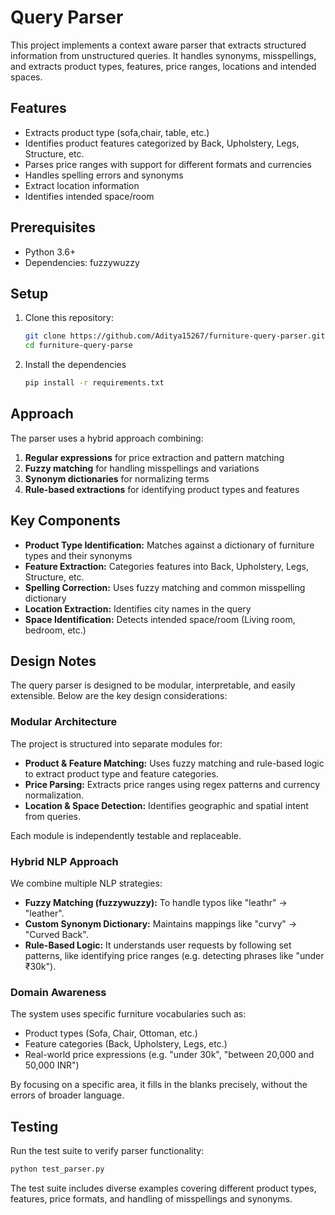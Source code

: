 # Query Parser

This project implements a context aware parser that extracts structured information from unstructured queries. It handles synonyms, misspellings, and extracts product types, features, price ranges, locations and intended spaces.

## Features

- Extracts product type (sofa,chair, table, etc.)
- Identifies product features categorized by Back, Upholstery, Legs, Structure, etc.
- Parses price ranges with support for different formats and currencies
- Handles spelling errors and synonyms
- Extract location information
- Identifies intended space/room

## Prerequisites

- Python 3.6+
- Dependencies: fuzzywuzzy

## Setup

1. Clone this repository:
    ```sh
    git clone https://github.com/Aditya15267/furniture-query-parser.git
    cd furniture-query-parse
    ```

2. Install the dependencies
    ```sh
    pip install -r requirements.txt
    ```

## Approach

The parser uses a hybrid approach combining:

1. **Regular expressions** for price extraction and pattern matching
2. **Fuzzy matching** for handling misspellings and variations 
3. **Synonym dictionaries** for normalizing terms
4. **Rule-based extractions** for identifying product types and features

## Key Components

- **Product Type Identification:** Matches against a dictionary of furniture types and their synonyms
- **Feature Extraction:** Categories features into Back, Upholstery, Legs, Structure, etc.
- **Spelling Correction:** Uses fuzzy matching and common misspelling dictionary
- **Location Extraction:** Identifies city names in the query
- **Space Identification:** Detects intended space/room (Living room, bedroom, etc.)

## Design Notes

The query parser is designed to be modular, interpretable, and easily extensible. Below are the key design considerations:

### Modular Architecture

The project is structured into separate modules for:

- **Product & Feature Matching:** Uses fuzzy matching and rule-based logic to extract product type and feature categories.
- **Price Parsing:** Extracts price ranges using regex patterns and currency normalization.
- **Location & Space Detection:** Identifies geographic and spatial intent from queries.

Each module is independently testable and replaceable.

### Hybrid NLP Approach

We combine multiple NLP strategies:

- **Fuzzy Matching (fuzzywuzzy):** To handle typos like "leathr" -> "leather".
- **Custom Synonym Dictionary:** Maintains mappings like "curvy" -> "Curved Back".
- **Rule-Based Logic:** It understands user requests by following set patterns, like identifying price ranges (e.g. detecting phrases like "under ₹30k").

### Domain Awareness

The system uses specific furniture vocabularies such as:

- Product types (Sofa, Chair, Ottoman, etc.)
- Feature categories (Back, Upholstery, Legs, etc.)
- Real-world price expressions (e.g. "under 30k", "between 20,000 and 50,000 INR")

By focusing on a specific area, it fills in the blanks precisely, without the errors of broader language.

## Testing

Run the test suite to verify parser functionality:

```py
python test_parser.py
```

The test suite includes diverse examples covering different product types, features, price formats, and handling of misspellings and synonyms.


